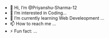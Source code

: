 - 👋 Hi, I’m @Priyanshu-Sharma-12
- 👀 I’m interested in Coding...
- 🌱 I’m currently learning Web Develeopment ...
- 📫 How to reach me ...
- ⚡ Fun fact: ...

<!---
Priyanshu-Sharma-12/Priyanshu-Sharma-12 is a ✨ special ✨ repository because its `README.md` (this file) appears on your GitHub profile.
You can click the Preview link to take a look at your changes.
--->
